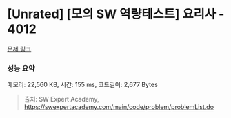# [Unrated] [모의 SW 역량테스트] 요리사 - 4012 

[문제 링크](https://swexpertacademy.com/main/code/problem/problemDetail.do?contestProbId=AWIeUtVakTMDFAVH) 

### 성능 요약

메모리: 22,560 KB, 시간: 155 ms, 코드길이: 2,677 Bytes



> 출처: SW Expert Academy, https://swexpertacademy.com/main/code/problem/problemList.do